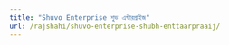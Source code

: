 ```yaml
---
title: "Shuvo Enterprise শুভ এন্টারপ্রাইজ"
url: /rajshahi/shuvo-enterprise-shubh-enttaarpraaij/
---
```


